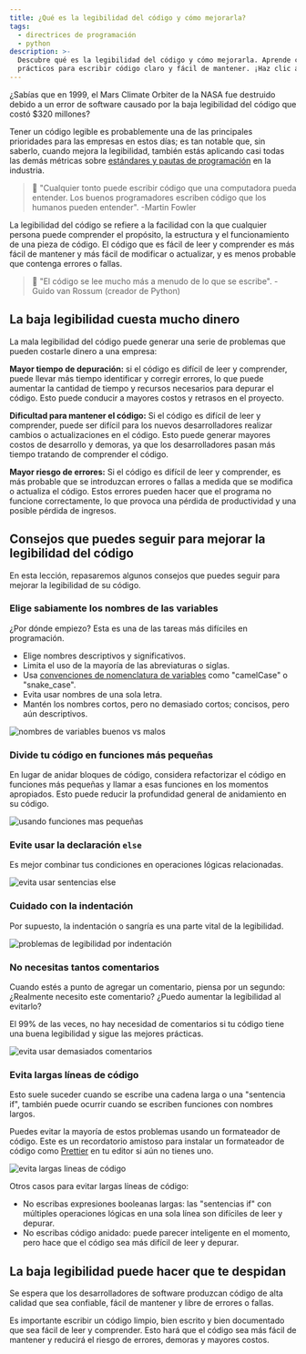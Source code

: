 ```yaml
---
title: ¿Qué es la legibilidad del código y cómo mejorarla?
tags:
  - directrices de programación
  - python
description: >-
  Descubre qué es la legibilidad del código y cómo mejorarla. Aprende consejos
  prácticos para escribir código claro y fácil de mantener. ¡Haz clic aquí!
---
```

¿Sabías que en 1999, el Mars Climate Orbiter de la NASA fue destruido debido a un error de software causado por la baja legibilidad del código que costó $320 millones?

Tener un código legible es probablemente una de las principales prioridades para las empresas en estos días; es tan notable que, sin saberlo, cuando mejora la legibilidad, también estás aplicando casi todas las demás métricas sobre [estándares y pautas de programación](https://4geeks.com/es/lesson/estandares-y-lineamientos-de-codigo) en la industria.

> 🤯 "Cualquier tonto puede escribir código que una computadora pueda entender. Los buenos programadores escriben código que los humanos pueden entender". -Martin Fowler

La legibilidad del código se refiere a la facilidad con la que cualquier persona puede comprender el propósito, la estructura y el funcionamiento de una pieza de código. El código que es fácil de leer y comprender es más fácil de mantener y más fácil de modificar o actualizar, y es menos probable que contenga errores o fallas.

> 🤯 "El código se lee mucho más a menudo de lo que se escribe". - Guido van Rossum (creador de Python)

## La baja legibilidad cuesta mucho dinero

La mala legibilidad del código puede generar una serie de problemas que pueden costarle dinero a una empresa:

**Mayor tiempo de depuración:** si el código es difícil de leer y comprender, puede llevar más tiempo identificar y corregir errores, lo que puede aumentar la cantidad de tiempo y recursos necesarios para depurar el código. Esto puede conducir a mayores costos y retrasos en el proyecto.

**Dificultad para mantener el código:** Si el código es difícil de leer y comprender, puede ser difícil para los nuevos desarrolladores realizar cambios o actualizaciones en el código. Esto puede generar mayores costos de desarrollo y demoras, ya que los desarrolladores pasan más tiempo tratando de comprender el código.

**Mayor riesgo de errores:** Si el código es difícil de leer y comprender, es más probable que se introduzcan errores o fallas a medida que se modifica o actualiza el código. Estos errores pueden hacer que el programa no funcione correctamente, lo que provoca una pérdida de productividad y una posible pérdida de ingresos.

## Consejos que puedes seguir para mejorar la legibilidad del código

En esta lección, repasaremos algunos consejos que puedes seguir para mejorar la legibilidad de su código.

### Elige sabiamente los nombres de las variables

¿Por dónde empiezo? Esta es una de las tareas más difíciles en programación.

- Elige nombres descriptivos y significativos.
- Limita el uso de la mayoría de las abreviaturas o siglas.
- Usa [convenciones de nomenclatura de variables](https://4geeks.com/lesson/variable-naming-conventions) como "camelCase" o "snake_case".
- Evita usar nombres de una sola letra.
- Mantén los nombres cortos, pero no demasiado cortos; concisos, pero aún descriptivos.

![nombres de variables buenos vs malos](https://github.com/breatheco-de/content/blob/4588ac449e1507072c022ca433d0db46a431881d/src/assets/images/good-bad-example-code-2-variable-names.png?raw=true)

### Divide tu código en funciones más pequeñas

En lugar de anidar bloques de código, considera refactorizar el código en funciones más pequeñas y llamar a esas funciones en los momentos apropiados. Esto puede reducir la profundidad general de anidamiento en su código.

![usando funciones mas pequeñas](https://github.com/breatheco-de/content/blob/4588ac449e1507072c022ca433d0db46a431881d/src/assets/images/good-bad-example-code-3-smaller-functions.png?raw=true)

### Evite usar la declaración `else`

Es mejor combinar tus condiciones en operaciones lógicas relacionadas.

![evita usar sentencias else](https://github.com/breatheco-de/content/blob/94097af0165a91f315a888a9c55e67029034d9c7/src/assets/images/good-bad-example-code-3%2C5-avoid-else-statements.png?raw=true)

### Cuidado con la indentación

Por supuesto, la indentación o sangría es una parte vital de la legibilidad.

![problemas de legibilidad por indentación](https://storage.googleapis.com/media-breathecode/1cd57ac983752ef51f700dab05703bc49c67a580757e21d5917bc8cd46197801)

### No necesitas tantos comentarios

Cuando estés a punto de agregar un comentario, piensa por un segundo: ¿Realmente necesito este comentario? ¿Puedo aumentar la legibilidad al evitarlo?

El 99% de las veces, no hay necesidad de comentarios si tu código tiene una buena legibilidad y sigue las mejores prácticas.

![evita usar demasiados comentarios](https://github.com/breatheco-de/content/blob/4588ac449e1507072c022ca433d0db46a431881d/src/assets/images/good-bad-example-code-4-too-many-comments.png?raw=true)

### Evita largas líneas de código

Esto suele suceder cuando se escribe una cadena larga o una "sentencia if", también puede ocurrir cuando se escriben funciones con nombres largos.

Puedes evitar la mayoría de estos problemas usando un formateador de código. Este es un recordatorio amistoso para instalar un formateador de código como [Prettier](https://prettier.io/) en tu editor si aún no tienes uno.

![evita largas lineas de código](https://github.com/breatheco-de/content/blob/4588ac449e1507072c022ca433d0db46a431881d/src/assets/images/good-bad-example-code-5-avoid-long-lines.png?raw=true)

Otros casos para evitar largas líneas de código:

- No escribas expresiones booleanas largas: las "sentencias if" con múltiples operaciones lógicas en una sola línea son difíciles de leer y depurar.
- No escribas código anidado: puede parecer inteligente en el momento, pero hace que el código sea más difícil de leer y depurar.

## La baja legibilidad puede hacer que te despidan

Se espera que los desarrolladores de software produzcan código de alta calidad que sea confiable, fácil de mantener y libre de errores o fallas.

Es importante escribir un código limpio, bien escrito y bien documentado que sea fácil de leer y comprender. Esto hará que el código sea más fácil de mantener y reducirá el riesgo de errores, demoras y mayores costos.
